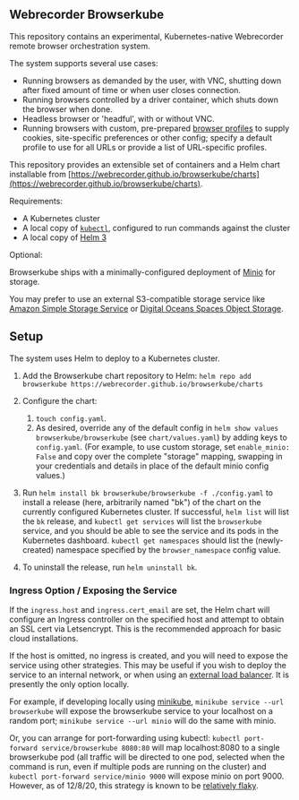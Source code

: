 ## Webrecorder Browserkube

This repository contains an experimental, Kubernetes-native Webrecorder remote browser orchestration system.

The system supports several use cases:
- Running browsers as demanded by the user, with VNC, shutting down after fixed amount of time or when user closes connection.
- Running browsers controlled by a driver container, which shuts down the browser when done.
- Headless browser or 'headful', with or without VNC.
- Running browsers with custom, pre-prepared [browser profiles](https://blog.mozilla.org/firefox/profiles-shmofiles-whats-browser-profile-anyway/) to supply cookies, site-specific preferences or other config; specify a default profile to use for all URLs or provide a list of URL-specific profiles.

This repository provides an extensible set of containers and a Helm chart installable from [https://webrecorder.github.io/browserkube/charts](https://webrecorder.github.io/browserkube/charts).

Requirements:

- A Kubernetes cluster
- A local copy of [`kubectl`](https://kubernetes.io/docs/tasks/tools/install-kubectl/), configured to run commands against the cluster
- A local copy of [Helm 3](https://v3.helm.sh/)


Optional:

Browserkube ships with a minimally-configured deployment of [Minio](https://min.io/) for storage.

You may prefer to use an external S3-compatible storage service like [Amazon Simple Storage Service](https://aws.amazon.com/s3/) or [Digital Oceans Spaces Object Storage](https://www.digitalocean.com/products/spaces/).


## Setup

The system uses Helm to deploy to a Kubernetes cluster.

1. Add the Browserkube chart repository to Helm: `helm repo add browserkube https://webrecorder.github.io/browserkube/charts`

2. Configure the chart:
   1. `touch config.yaml`.
   2. As desired, override any of the default config in `helm show values browserkube/browserkube` (see `chart/values.yaml`) by adding keys to `config.yaml`. (For example, to use custom storage, set `enable_minio: False` and copy over the complete "storage" mapping, swapping in your credentials and details in place of the default minio config values.)

3. Run `helm install bk browserkube/browserkube -f ./config.yaml` to install a release (here, arbitrarily named "bk") of the chart on the currently configured Kubernetes cluster. If successful, `helm list` will list the `bk` release, and `kubectl get services` will list the `browserkube` service, and you should be able to see the service and its pods in the Kubernetes dashboard. `kubectl get namespaces` should list the (newly-created) namespace specified by the `browser_namespace` config value.

4. To uninstall the release, run `helm uninstall bk`.


### Ingress Option / Exposing the Service

If the `ingress.host` and `ingress.cert_email` are set, the Helm chart will configure an Ingress controller on the specified host and attempt to obtain an SSL cert via Letsencrypt. This is the recommended approach for basic cloud installations.

If the host is omitted, no ingress is created, and you will need to expose the service using other strategies. This may be useful if you wish to deploy the service to an internal network, or when using an [external load balancer](https://kubernetes.io/docs/tasks/access-application-cluster/create-external-load-balancer/). It is presently the only option locally.

For example, if developing locally using [minikube](https://minikube.sigs.k8s.io/docs/start/), `minikube service --url browserkube` will expose the browserkube service to your localhost on a random port; `minikube service --url minio` will do the same with minio.

Or, you can arrange for port-forwarding using kubectl: `kubectl port-forward service/browserkube 8080:80` will map localhost:8080 to a single browserkube pod (all traffic will be directed to one pod, selected when the command is run, even if multiple pods are running on the cluster) and `kubectl port-forward service/minio 9000` will expose minio on port 9000. However, as of 12/8/20, this strategy is known to be [relatively flaky](https://github.com/kubernetes/kubernetes/issues/74551).
